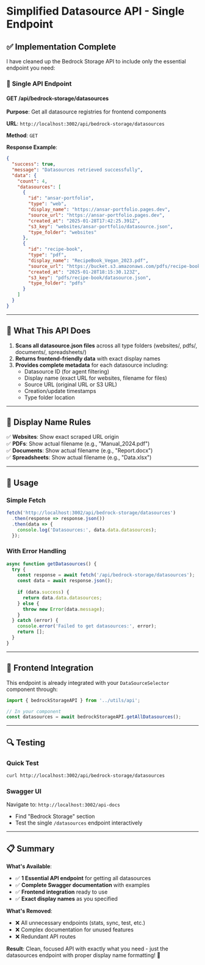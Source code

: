 # Simplified Datasource API - Single Endpoint

## ✅ **Implementation Complete**

I have cleaned up the Bedrock Storage API to include only the essential endpoint you need:

### 📡 **Single API Endpoint**

#### **GET /api/bedrock-storage/datasources**

**Purpose**: Get all datasource registries for frontend components

**URL**: `http://localhost:3002/api/bedrock-storage/datasources`

**Method**: `GET`

**Response Example**:
```json
{
  "success": true,
  "message": "Datasources retrieved successfully",
  "data": {
    "count": 4,
    "datasources": [
      {
        "id": "ansar-portfolio",
        "type": "web",
        "display_name": "https://ansar-portfolio.pages.dev",
        "source_url": "https://ansar-portfolio.pages.dev",
        "created_at": "2025-01-28T17:42:25.391Z",
        "s3_key": "websites/ansar-portfolio/datasource.json",
        "type_folder": "websites"
      },
      {
        "id": "recipe-book",
        "type": "pdf",
        "display_name": "RecipeBook_Vegan_2023.pdf",
        "source_url": "https://bucket.s3.amazonaws.com/pdfs/recipe-book/RecipeBook_Vegan_2023.pdf",
        "created_at": "2025-01-28T18:15:30.123Z",
        "s3_key": "pdfs/recipe-book/datasource.json", 
        "type_folder": "pdfs"
      }
    ]
  }
}
```

---

## 🎯 **What This API Does**

1. **Scans all datasource.json files** across all type folders (websites/, pdfs/, documents/, spreadsheets/)
2. **Returns frontend-friendly data** with exact display names
3. **Provides complete metadata** for each datasource including:
   - Datasource ID (for agent filtering)
   - Display name (exact URL for websites, filename for files)
   - Source URL (original URL or S3 URL)
   - Creation/update timestamps
   - Type folder location

---

## 🔧 **Display Name Rules**

✅ **Websites**: Show exact scraped URL origin  
✅ **PDFs**: Show actual filename (e.g., "Manual_2024.pdf")  
✅ **Documents**: Show actual filename (e.g., "Report.docx")  
✅ **Spreadsheets**: Show actual filename (e.g., "Data.xlsx")  

---

## 🚀 **Usage**

### Simple Fetch
```javascript
fetch('http://localhost:3002/api/bedrock-storage/datasources')
  .then(response => response.json())
  .then(data => {
    console.log('Datasources:', data.data.datasources);
  });
```

### With Error Handling
```javascript
async function getDatasources() {
  try {
    const response = await fetch('/api/bedrock-storage/datasources');
    const data = await response.json();
    
    if (data.success) {
      return data.data.datasources;
    } else {
      throw new Error(data.message);
    }
  } catch (error) {
    console.error('Failed to get datasources:', error);
    return [];
  }
}
```

---

## 📱 **Frontend Integration**

This endpoint is already integrated with your `DataSourceSelector` component through:
```javascript
import { bedrockStorageAPI } from '../utils/api';

// In your component
const datasources = await bedrockStorageAPI.getAllDatasources();
```

---

## 🔍 **Testing**

### Quick Test
```bash
curl http://localhost:3002/api/bedrock-storage/datasources
```

### Swagger UI
Navigate to: `http://localhost:3002/api-docs`
- Find "Bedrock Storage" section
- Test the single `/datasources` endpoint interactively

---

## 📋 **Summary**

**What's Available**:
- ✅ **1 Essential API endpoint** for getting all datasources
- ✅ **Complete Swagger documentation** with examples
- ✅ **Frontend integration** ready to use
- ✅ **Exact display names** as you specified

**What's Removed**:
- ❌ All unnecessary endpoints (stats, sync, test, etc.)
- ❌ Complex documentation for unused features
- ❌ Redundant API routes

**Result**: Clean, focused API with exactly what you need - just the datasources endpoint with proper display name formatting! 🎯
